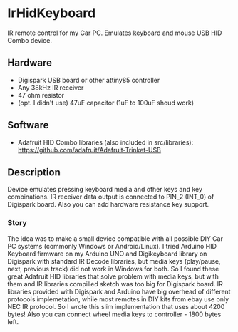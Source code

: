 # IrHidKeyboard
IR remote control for my Car PC. Emulates keyboard and mouse USB HID Combo device.

## Hardware

- Digispark USB board or other attiny85 controller
- Any 38kHz IR receiver
- 47 ohm resistor
- (opt. I didn't use) 47uF capacitor (1uF to 100uF shoud work)

## Software

- Adafruit HID Combo libraries (also included in src/libraries): https://github.com/adafruit/Adafruit-Trinket-USB

## Description
Device emulates pressing keyboard media and other keys and key combinations. IR receiver data output is connected to PIN_2 (INT_0) of Digispark board. Also you can add hardware resistance key support. 

### Story
The idea was to make a small device compatible with all possible DIY Car PC systems (commonly Windows or Android/Linux). I tried Arduino HID Keyboard firmware on my Arduino UNO and Digikeyboard library on Digispark with standard IR Decode libraries, but media keys (play/pause, next, previous track) did not work in Windows for both. So I found these great Adafruit HID libraries that solve problem with media keys, but with them and IR libraries compilled sketch was too big for Digispark board. IR libraries provided with Digispark and Arduino have big overhead of different protocols implemetation, while most remotes in DIY kits from ebay use only NEC IR  protocol. So I wrote this slim implementation that uses about 4200 bytes! Also you can connect wheel media keys to controller - 1800 bytes left.
